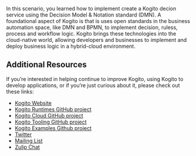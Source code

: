 In this scenario, you learned how to implement create a Kogito decion service using the Decision Model & Notation standard (DMN). A foundational aspect of Kogito is that is uses open standards in the business automation space, like DMN and BPMN, to implement decision, ruless, process and workflow logic. Kogito brings these technologies into the cloud-native world, allowing developers and businesses to implement and deploy business logic in a hybrid-cloud environment.

## Additional Resources

If you’re interested in helping continue to improve Kogito, using Kogito to develop applications, or if you’re just curious about it, please check out these links:

* [Kogito Website](http://kogito.kie.org/)
* [Kogito Runtimes GitHub project](https://github.com/kiegroup/kogito-runtimes)
* [Kogito Cloud GitHub project](https://github.com/kiegroup/kogito-cloud)
* [Kogito Tooling GitHub project](https://github.com/kiegroup/kogito-tooling)
* [Kogito Examples Github project](https://github.com/kiegroup/kogito-examples)
* [Twitter](https://twitter.com/kogito_kie)
* [Mailing List](https://groups.google.com/forum/#!forum/kogito-development)
* [Zulip Chat](https://kie.zulipchat.com)
